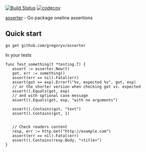 [![Build Status](https://travis-ci.org/gregoryv/asserter.svg?branch=master)](https://travis-ci.org/gregoryv/asserter)
[![codecov](https://codecov.io/gh/gregoryv/asserter/branch/master/graph/badge.svg)](https://codecov.io/gh/gregoryv/asserter)

[asserter](https://godoc.org/github.com/gregoryv/asserter) - Go package oneline assertions

## Quick start

    go get github.com/gregoryv/asserter

In your tests

    func Test_something(t *testing.T) {
       assert := asserter.New(t)
       got, err := something()
       assert(err == nil).Fatal(err)
       assert(got == exp).Errorf("%v, expected %v", got, exp)
	   // or the shorter version when checking got vs. expected
	   assert().Equals(got, exp)
	   // and with optional case message
	   assert().Equals(got, exp, "with no arguments")
	   
       assert().Contains(got, "text")
	   assert().Contains(got, 1)

	
	   // Check readers content 
	   resp, err := http.Get("http://example.com")
	   assert(err == nil).Fatal(err)
	   assert().Contains(resp.Body, "<title>")
    }
